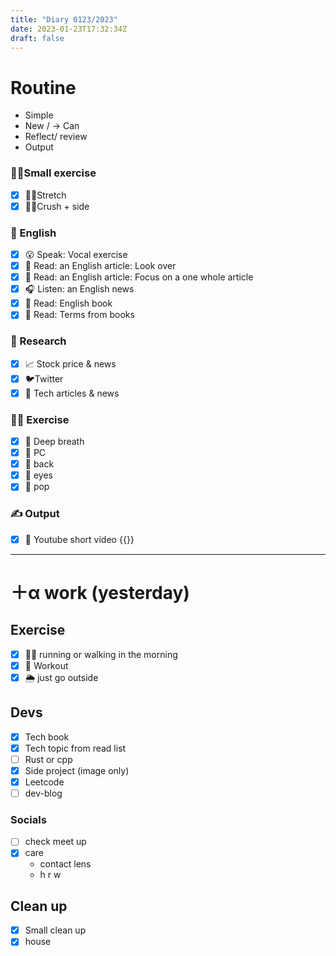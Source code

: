 ```yaml
---
title: "Diary 0123/2023"  
date: 2023-01-23T17:32:34Z
draft: false
---
```


# Routine

- Simple
- New / → Can
- Reflect/ review
- Output

### 🧘‍♀️Small exercise

- [x]  🤸‍♂️Stretch
- [x]  🧎‍♀️Crush + side

### 🏴󠁧󠁢󠁥󠁮󠁧󠁿 English

- [x]  😮 Speak: Vocal exercise
- [x]  📖 Read: an English article: Look over
- [x]  📖 Read: an English article: Focus on a one whole article
- [x]  🎧 Listen:  an English news
- [x]  📖 Read: English book
- [x]  📖 Read: Terms from books

### 👀 Research

- [x]  📈 Stock price & news
- [x]  🐦Twitter
- [x]  👾 Tech articles & news

### 🧘‍♀️ Exercise

- [x]  🧘 Deep breath
- [x]  🧘 PC
- [x]  🙆 back
- [x]  🧐 eyes
- [x]  🕺 pop

### ✍️ Output

- [x]  🎥 Youtube short video {{<youtube NoBONQdlFCY>}}

---

# ＋α work (yesterday)

## Exercise

- [x]  🏃‍♀️ running or walking in the morning
- [x]  💪 Workout
- [x]  🌦 just go outside

## Devs

- [x]  Tech book
- [x]  Tech topic from read list
- [ ]  Rust or cpp
- [x]  Side project (image only)
- [x]  Leetcode
- [ ]  dev-blog

### Socials

- [ ]  check meet up
- [x]  care
    - contact lens
    - h r w

### 

## Clean up

- [x]  Small clean up
- [x]  house
